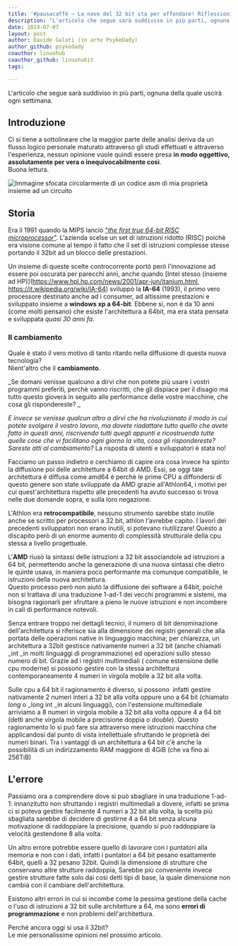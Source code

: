 ```yaml
---
title: '#pausacaffé – La nave del 32 bit sta per affondare! Riflessioni, storia e analisi (parte 1)'
description: "L'articolo che segue sarà suddiviso in più parti, ognuna della quale uscirà ogni settimana."
date: 2019-07-07
layout: post
author: Davide Galati (in arte PsykeDady)
author_github: psykedady
coauthor: linuxhub
coauthor_github: linuxhubit
tags:

---
```

L'articolo che segue sarà suddiviso in più parti, ognuna della quale uscirà ogni settimana.

## Introduzione

Ci si tiene a sottolineare che la maggior parte delle analisi deriva da un flusso logico personale maturato attraverso gli studi effettuati e attraverso l'esperienza, nessun opinione vuole quindi essere presa **in modo oggettivo, assolutamente per vera o inequivocabilmente così**.  
Buona lettura.

![Immagine sfocata circolarmente di un codice asm di mia proprietà insieme ad un circuito ](https://linuxhub.it/wordpress/wp-content/uploads/2019/07/Senzanome_0.png)

## Storia

Era il 1991 quando la MIPS lanciò ["_the first true 64-bit RISC microprocessor_"](https://www.cbronline.com/news/mips_previews_the_r4000_claims_it_to_be_the_first_true_64_bit_risc_microprocessor). L'azienda scelse un set di istruzioni ridotto (RISC) poichè era visione comune al tempo il fatto che il set di istruzioni complesse stesse portando il 32bit ad un blocco delle prestazioni.

Un insieme di queste scelte controcorrente portò però l'innovazione ad essere poi oscurata per parecchi anni, anche quando [Intel stesso (insieme ad HP)](https://www.hpl.hp.com/news/2001/apr-jun/itanium.html, https://it.wikipedia.org/wiki/IA-64) sviluppò la **IA-64** (1993), il primo vero processore destinato anche ad i consumer, ad altissime prestazioni e sviluppato insieme a **windows xp a 64-bit**. Ebbene si, non è da 10 anni (come molti pensano) che esiste l'architettura a 64bit, ma era stata pensata e sviluppata _quasi 30 anni fa_.

### Il cambiamento

Quale è stato il vero motivo di tanto ritardo nella diffusione di questa nuova tecnologia?  
Nient'altro che il **cambiamento**.

_Se domani venisse qualcuno a dirvi che non potete più usare i vostri programmi preferiti, perchè vanno riscritti, che gli dispiace per il disagio ma tutto questo gioverà in seguito alle performance delle vostre macchine, che cosa gli rispondereste? _

_E invece se venisse qualcun altro a dirvi che ha rivoluzionato il modo in cui potete svolgere il vostro lavoro, ma dovete riadattare tutto quello che avete fatto in questi anni, riscrivendo tutti quegli appunti e ricostruendo tutte quelle cose che vi facilitano ogni giorno la vita, cosa gli rispondereste? Sareste atti al cambiamento?_ La risposta di utenti e sviluppatori è stata no!

Facciamo un passo indietro e cerchiamo di capire ora cosa invece ha spinto la diffusione poi delle architetture a 64bit di AMD. Essi, se oggi tale architettura è diffusa come amd64 è perchè le prime CPU a diffondersi di questo genere son state sviluppate da AMD grazie all'Athlon64, i motivi per cui quest'architettura rispetto alle precedenti ha avuto successo si trova nelle due domande sopra, e sulla loro negazione.

L'Athlon era **retrocompatibile**, nessuno strumento sarebbe stato inutile anche se scritto per processori a 32 bit, athlon l'avrebbe capito. I lavori dei precedenti sviluppatori non erano inutili, si potevano riutilizzare! Questo a discapito però di un enorme aumento di complessità strutturale della cpu stessa a livello progettuale.

L'**AMD** riusò la sintassi delle istruzioni a 32 bit associandole ad istruzioni a 64 bit, permettendo anche la generazione di una nuova sintassi che dietro le quinte usava, in maniera poco performante ma comunque compatibile, le istruzioni della nuova architettura.  
Questo processo però non aiutò la diffusione dei software a 64bit, poiché non si trattava di una traduzione 1-ad-1 dei vecchi programmi e sistemi, ma bisogna ragionarli per sfruttare a pieno le nuove istruzioni e non incombere in cali di performance notevoli. 

Senza entrare troppo nei dettagli tecnici, il numero di bit denominazione dell'architettura si riferisce sia alla dimensione dei registri generali che alla portata delle operazioni native in linguaggio macchina; per chiarezza, un architettura a 32bit gestisce nativamente numeri a 32 bit (anche chiamati _int _in molti linguaggi di programmazione) ed operazioni sullo stesso numero di bit. Grazie ad i registri multimediali ( comune estensione delle cpu moderne) si possono gestire con la stessa architettura contemporaneamente 4 numeri in virgola mobile a 32 bit alla volta. 

Sulle cpu a 64 bit il ragionamento è diverso, si possono  infatti gestire nativamente 2 numeri interi a 32 bit alla volta oppure uno a 64 bit (chiamato _long_ o _long int _in alcuni linguaggi), con l'estensione multimediale arriviamo a 8 numeri in virgola mobile a 32 bit alla volta oppure 4 a 64 bit (detti anche virgola mobile a precisione doppia o _double_). Questo ragionamento lo si può fare sia attraverso mere istruzioni macchina che applicandosi dal punto di vista intellettuale sfruttando le proprietà dei numeri binari. Tra i vantaggi di un architettura a 64 bit c'è anche la possibilità di un indirizzamento RAM maggiore di 4GiB (che va fino ai 256TiB)

## L'errore

Passiamo ora a comprendere dove si può sbagliare in una traduzione 1-ad-1: innanzitutto non sfruttando i registri multimediali a dovere, infatti se prima ci si poteva gestire facilmente 4 numeri a 32 bit alla volta, la scelta più sbagliata sarebbe di decidere di gestirne 4 a 64 bit senza alcuna motivazione di raddoppiare la precisione, quando si può raddoppiare la velocità gestendone 8 alla volta.

Un altro errore potrebbe essere quello di lavorare con i puntatori alla memoria e non con i dati, infatti i puntatori a 64 bit pesano esattamente 64bit, quelli a 32 pesano 32bit. Quindi la dimensione di strutture che conservano altre strutture raddoppia, Sarebbe più conveniente invece gestire strutture fatte solo dai così detti tipi di base, la quale dimensione non cambia con il cambiare dell'architettura.

Esistono altri errori in cui si incombe come la pessima gestione della cache o l'uso di istruzioni a 32 bit sulle architetture a 64, ma sono **errori di programmazione** e non problemi dell'architettura.

Perché ancora oggi si usa il 32bit?  
Le mie personalissime opinioni nel prossimo articolo.
